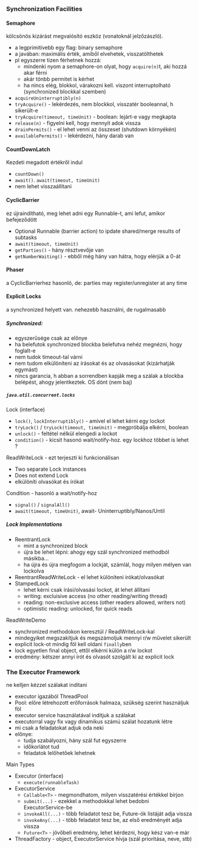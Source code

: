 ### Synchronization Facilities

#### Semaphore
kölcsönös kizárást megvalósító eszköz (vonatoknál jelzőzászló).
- a legprimitívebb egy flag: binary semaphore
- a javában: maximális érték, amiből elvehetek, visszatölthetek
- pl egyszerre tizen férhetnek hozzá:
  - mindenki nyom a semaphore-on olyat, hogy `acquire(n)`t, aki hozzá akar férni
  - akár tönbb permitet is kérhet
  - ha nincs elég, blokkol, várakozni kell. viszont interruptolható
(synchronized blockkal szemben)
- `acquireUninterruptibly(n)`
- `tryAcquire()` - lekérdezés, nem blockkol, visszatér booleannal, h sikerült-e
- `tryAcquire(timeout, timeUnit)` - boolean: lejárt-e vagy megkapta
- `release(n)` - figyelni kell, hogy mennyit adok vissza
- `drainPermits()` - el lehet venni az összeset (shutdown környékén)
- `availablePermits()` - lekérdezni, hány darab van

#### CountDownLatch
Kezdeti megadott értékről indul
- `countDown()`
- `await()`. `await(timeout, timeUnit)`
- nem lehet visszaállítani

#### CyclicBarrier
ez újraindítható, meg lehet adni egy Runnable-t, ami lefut, amikor befejeződött
- Optional Runnable (barrier action) to ipdate shared/merge results of subtasks
- `await(timeout, timeUnit)`
- `getParties()` - hány résztvevője van
- `getNumberWaiting()` - ebből még hány van hátra, hogy elérjük a 0-át

#### Phaser
a CyclicBarrierhez hasonló, de: parties may register/unregister at any time

#### Explicit Locks
a synchronized helyett van. nehezebb használni, de rugalmasabb

##### Synchronized:
- egyszerűsége csak az előnye
- ha belefutok synchronized blockba belefutva nehéz megnézni, hogy foglalt-e
- nem tudok timeout-tal várni
- nem tudom elkülöníteni az írásokat és az olvasásokat (kizárhatják egymást)
- nincs garancia, h abban a sorrendben kapják meg a szálak a blockba belépést,
ahogy jelentkeztek. OS dönt (nem baj)

##### `java.util.concurrent.locks`
Lock (interface)
- `lock()`, `lockInterruptibly()` - amivel el lehet kérni egy lockot
- `tryLock()` / `tryLock(timeout, timeUnit)` - megpróbálja elkérni, boolean
- `unlock()` - feltétel nélkül elengedi a lockot
- `condition()` - kicsit hasonó wait/notify-hoz. egy lockhoz többet is lehet ?

ReadWriteLock - ezt terjeszti ki funkcionálisan
- Two separate Lock instances
- Does not extend Lock
- elkülöníti olvasókat és írókat

Condition - hasonló a wait/notify-hoz
- `signal()` / `signalAll()`
- `await(timeout, timeUnit)`, await- Uninterruptibly/Nanos/Until

##### Lock Implementations
- ReentrantLock
  - mint a synchronized block
  - újra be lehet lépni: ahogy egy szál synchronized methodból másikba...
  - ha újra és újra megfogom a lockját, számlál, hogy milyen mélyen van lockolva
- ReentrantReadWriteLock - el lehet különíteni irókat/olvasókat
- StampedLock
  - lehet kérni csak írási/olvasási lockot, át lehet állítani
  - writing: excluisive access (no other reading/writing thread)
  - reading: non-exclusive access (other readers allowed, writers not)
  - optimistic reading: unlocked, for quick reads

ReadWriteDemo
- synchronized methodokon keresztül / ReadWriteLock-kal
- mindegyiket megszakítjuk és megszámoljuk mennyi r/w művelet sikerült
- explicit lock-ot mindig föl kell oldani `finally`ben
- lock egyetlen final object, ettől elkérni külön a r/w lockot
- eredmény: kétszer annyi írót és olvasót szolgált ki az explicit lock

### The Executor Framework
ne kelljen kézzel szálakat indítani
- executor igazából ThreadPool
- Pool: előre létrehozott erőforrások halmaza, szükség szerint használjuk föl
- executor service használatával indítjuk a szálakat
- executorral vagy fix vagy dinamikus számú szálat hozatunk létre
- mi csak a feladatokat adjuk oda neki
- előnye:
  - tudja szabályozni, hány szál fut egyszerre
  - időkorlátot tud
  - feladatok lelőhetőek lehetnek

Main Types
- Executor (interface)
  - `execute(runnableTask)`
- ExecutorService
  - `Callable<T>` - megmondhatom, milyen visszatérési értékkel bírjon
  - `submit(...)` - ezekkel a methodokkal lehet bedobni ExecutorService-be
  - `invokeAll(...)` - több feladatot tesz be, Future-ök listáját adja vissza
  - `invokeAny(...)` - több feladatot tesz be, az első eredményét adja vissza
  - `Future<T>` - jövőbeli eredmény, lehet kérdezni, hogy kész van-e már
- ThreadFactory - object, ExecutorService hívja (szál prioritása, neve, stb)
